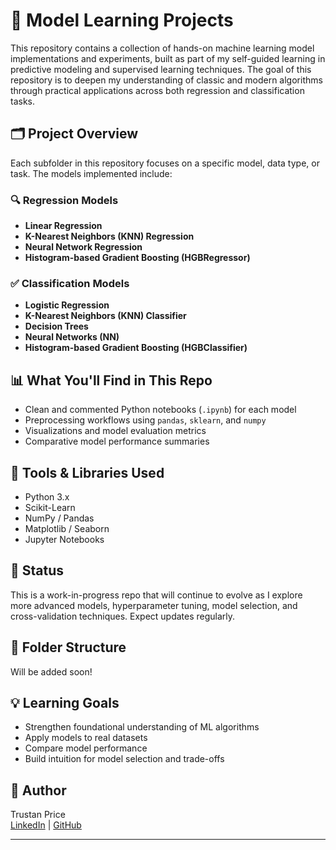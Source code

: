 # 🧠 Model Learning Projects

This repository contains a collection of hands-on machine learning model implementations and experiments, built as part of my self-guided learning in predictive modeling and supervised learning techniques. The goal of this repository is to deepen my understanding of classic and modern algorithms through practical applications across both regression and classification tasks.

## 🗂 Project Overview

Each subfolder in this repository focuses on a specific model, data type, or task. The models implemented include:

### 🔍 Regression Models
- **Linear Regression**
- **K-Nearest Neighbors (KNN) Regression**
- **Neural Network Regression**
- **Histogram-based Gradient Boosting (HGBRegressor)**

### ✅ Classification Models
- **Logistic Regression**
- **K-Nearest Neighbors (KNN) Classifier**
- **Decision Trees**
- **Neural Networks (NN)**
- **Histogram-based Gradient Boosting (HGBClassifier)**

## 📊 What You'll Find in This Repo
- Clean and commented Python notebooks (`.ipynb`) for each model
- Preprocessing workflows using `pandas`, `sklearn`, and `numpy`
- Visualizations and model evaluation metrics
- Comparative model performance summaries

## 🧰 Tools & Libraries Used
- Python 3.x
- Scikit-Learn
- NumPy / Pandas
- Matplotlib / Seaborn
- Jupyter Notebooks

## 🚧 Status
This is a work-in-progress repo that will continue to evolve as I explore more advanced models, hyperparameter tuning, model selection, and cross-validation techniques. Expect updates regularly.

## 📂 Folder Structure
Will be added soon!

## 💡 Learning Goals
- Strengthen foundational understanding of ML algorithms
- Apply models to real datasets
- Compare model performance
- Build intuition for model selection and trade-offs

## 🧠 Author
Trustan Price  
[LinkedIn](https://www.linkedin.com/in/trustan-price-69bb17269/) | [GitHub](https://github.com/trustanprice)

---


